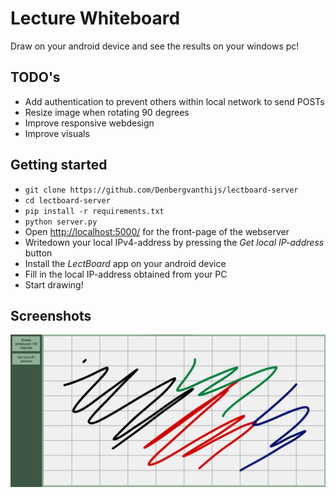 # Lecture Whiteboard

Draw on your android device and see the results on your windows pc!

## TODO's

* Add authentication to prevent others within local network to send POSTs
* Resize image when rotating 90 degrees
* Improve responsive webdesign
* Improve visuals

## Getting started

* `git clone https://github.com/Denbergvanthijs/lectboard-server`
* `cd lectboard-server`
* `pip install -r requirements.txt`
* `python server.py`
* Open [http://localhost:5000/](http://localhost:5000/) for the front-page of the webserver
* Writedown your local IPv4-address by pressing the _Get local IP-address_ button
* Install the _LectBoard_ app on your android device
* Fill in the local IP-address obtained from your PC
* Start drawing!

## Screenshots

![The homepage](./static/homepage.png)